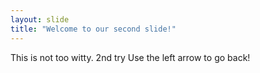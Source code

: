 ```yaml
---
layout: slide
title: "Welcome to our second slide!"
---
```

This is not too witty. 2nd try
Use the left arrow to go back!